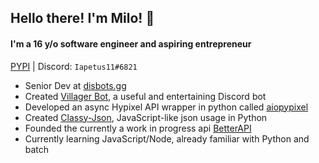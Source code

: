 ## Hello there<!-- general kenobi -->! I'm Milo! :wave:
#### I'm a 16 y/o software engineer and aspiring entrepreneur
[PYPI](https://pypi.org/user/Iapetus11/) | Discord: `Iapetus11#6821`

* Senior Dev at [disbots.gg](https://disbots.gg/)
* Created [Villager Bot](https://github.com/Villager-Dev/Villager-Bot), a useful and entertaining Discord bot
* Developed an async Hypixel API wrapper in python called [aiopypixel](https://github.com/Villager-Dev/aiopypixel)
* Created [Classy-Json](https://github.com/Iapetus-11/Classy-Json), JavaScript-like json usage in Python
* Founded the currently a work in progress api [BetterAPI](https://github.com/Better-API)
* Currently learning JavaScript/Node, already familiar with Python and batch

<!--
### What languages do I know?
* Well acquainted with Python
* Some Java
* Some batch
* Currently learning JavaScript (Node.js specifically)
-->
